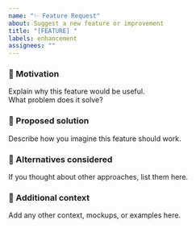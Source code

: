 ```yaml
---
name: "✨ Feature Request"
about: Suggest a new feature or improvement
title: "[FEATURE] "
labels: enhancement
assignees: ""
---
```


### 🚀 Motivation

Explain why this feature would be useful.  
What problem does it solve?

### 📝 Proposed solution

Describe how you imagine this feature should work.

### 🔀 Alternatives considered

If you thought about other approaches, list them here.

### 📎 Additional context

Add any other context, mockups, or examples here.
